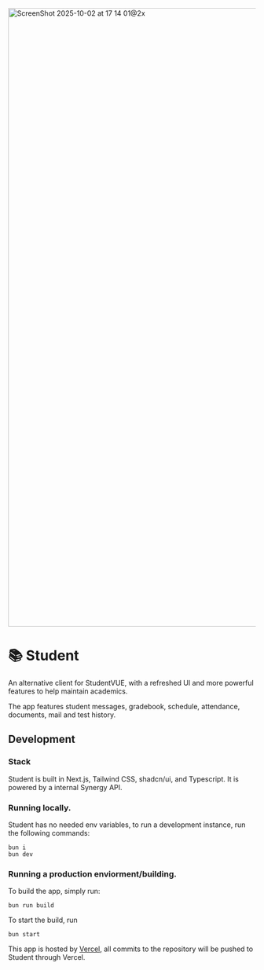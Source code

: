 <img width="2096" height="1260" alt="ScreenShot 2025-10-02 at 17 14 01@2x" src="https://github.com/user-attachments/assets/1406286e-8741-4bcb-85fb-d1fd519e79c6" />

# 📚 Student

An alternative client for StudentVUE, with a refreshed UI and more powerful features to help maintain academics. 

The app features student messages, gradebook, schedule, attendance, documents, mail and test history.

## Development

### Stack
Student is built in Next.js, Tailwind CSS, shadcn/ui, and Typescript. It is powered by a internal Synergy API.

### Running locally.
Student has no needed env variables, to run a development instance, run the following commands:

```
bun i
bun dev
```

### Running a production enviorment/building.
To build the app, simply run:

```
bun run build
```

To start the build, run

```
bun start
```

This app is hosted by [Vercel](https://vercel.com), all commits to the repository will be pushed to Student through Vercel.
